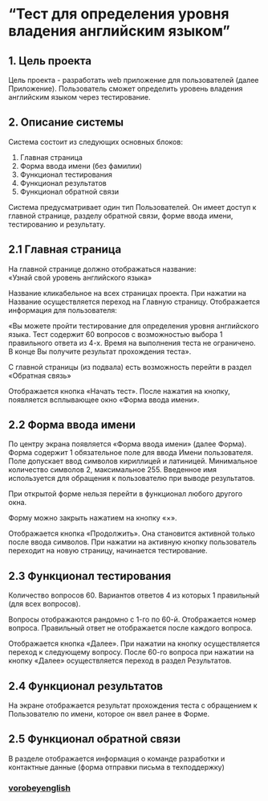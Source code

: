 # “Тест для определения уровня владения английским языком”
## 1. Цель проекта
Цель проекта - разработать web приложение для пользователей (далее Приложение). Пользователь сможет определить уровень владения английским языком через тестирование. 	
## 2. Описание системы 
Система 	состоит из следующих основных блоков:
 	 	
1. Главная страница	
2. Форма 	ввода имени (без фамилии) 	 	
3. Функционал тестирования 	
4. Функционал результатов	
5. Функционал обратной связи

Система 	предусматривает один тип Пользователей. 	Он имеет доступ к главной странице, разделу обратной связи, форме ввода имени, тестированию и результату. 
## 2.1 Главная страница
На главной странице должно отображаться 	название: 		
«Узнай свой уровень английского языка» 	 	
 	 	
Название 	кликабельное на всех страницах проекта. При нажатии на Название осуществляется переход на Главную страницу.
Отображается информация для пользователя: 	
 	 	
«Вы 	можете пройти тестирование для определения уровня английского языка. Тест содержит 60 вопросов с возможностью выбора 1 правильного ответа из 4-х. Время 	на выполнения теста не ограничено. В конце Вы получите результат прохождения теста».
	
С главной страницы (из подвала) есть возможность перейти в раздел «Обратная связь»
	
Отображается кнопка «Начать тест». После нажатия на кнопку, появляется всплывающее окно «Форма ввода имени».
## 2.2 Форма ввода имени
По центру экрана появляется «Форма ввода имени» (далее Форма). Форма содержит 1 обязательное поле для ввода Имени 	пользователя. Поле допускает ввод символов кириллицей и латиницей. Минимальное количество символов 2, 	максимальное 255. Введенное имя используется 	для обращения к пользователю при выводе 	результатов. 	
 		
При 	открытой форме нельзя перейти в функционал любого другого окна.
 	
Форму можно закрыть нажатием на кнопку «×».


Отображается кнопка «Продолжить». Она становится активной только после ввода символов. При нажатии на активную кнопку 	пользователь переходит на новую страницу, начинается тестирование. 
## 2.3 Функционал тестирования 
Количество вопросов 60. Вариантов ответов 4 из которых 1 правильный (для всех вопросов).
 	
Вопросы отображаются рандомно с 1-го по 	60-й. Отображается номер вопроса. Правильный ответ не	отображается после каждого вопроса. 	
 	 	
Отображается кнопка «Далее». При нажатии на кнопку 	осуществляется переход к следующему вопросу. После 60-го вопроса при нажатии 	на кнопку «Далее» осуществляется переход в раздел Результатов.
## 2.4 Функционал результатов
На экране отображается результат прохождения 	теста с обращением к Пользователю по 	имени, которое он ввел ранее в Форме.
## 2.5 Функционал обратной связи
В разделе отображается информация о команде разработки и контактные данные (форма отправки письма в техподдержку)

### [vorobeyenglish]([http://vorobeyenglish.ru/])
